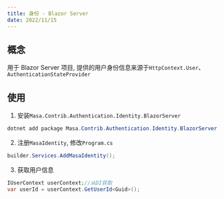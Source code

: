 ```yaml
---
title: 身份 - Blazor Server
date: 2022/11/15
---
```


## 概念

用于 Blazor Server 项目, 提供的用户身份信息来源于`HttpContext.User`、`AuthenticationStateProvider`

## 使用

1. 安装`Masa.Contrib.Authentication.Identity.BlazorServer`

``` C#
dotnet add package Masa.Contrib.Authentication.Identity.BlazorServer
```

2. 注册`MasaIdentity`, 修改`Program.cs`

``` C#
builder.Services.AddMasaIdentity();
```

3. 获取用户信息

``` C#
IUserContext userContext;//从DI获取
var userId = userContext.GetUserId<Guid>();
```
